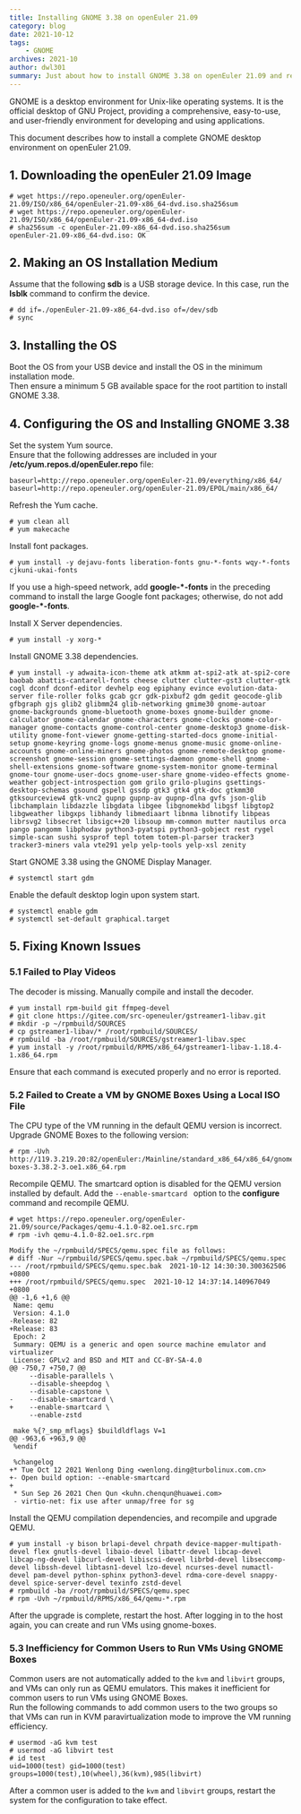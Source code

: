 ```yaml
---
title: Installing GNOME 3.38 on openEuler 21.09
category: blog 
date: 2021-10-12
tags:
    - GNOME
archives: 2021-10
author: dwl301
summary: Just about how to install GNOME 3.38 on openEuler 21.09 and resolve known issues.
---
```


GNOME is a desktop environment for Unix-like operating systems. It is the official desktop of GNU Project, providing a comprehensive, easy-to-use, and user-friendly environment for developing and using applications.

This document describes how to install a complete GNOME desktop environment on openEuler 21.09.

## 1. Downloading the openEuler 21.09 Image

```
# wget https://repo.openeuler.org/openEuler-21.09/ISO/x86_64/openEuler-21.09-x86_64-dvd.iso.sha256sum
# wget https://repo.openeuler.org/openEuler-21.09/ISO/x86_64/openEuler-21.09-x86_64-dvd.iso
# sha256sum -c openEuler-21.09-x86_64-dvd.iso.sha256sum
openEuler-21.09-x86_64-dvd.iso: OK
```

## 2. Making an OS Installation Medium  
Assume that the following **sdb** is a USB storage device. In this case, run the **lsblk** command to confirm the device.  

```
# dd if=./openEuler-21.09-x86_64-dvd.iso of=/dev/sdb
# sync
```

## 3. Installing the OS  
Boot the OS from your USB device and install the OS in the minimum installation mode.  
Then ensure a minimum 5 GB available space for the root partition to install GNOME 3.38.  

## 4. Configuring the OS and Installing GNOME 3.38  
Set the system Yum source.  
Ensure that the following addresses are included in your **/etc/yum.repos.d/openEuler.repo** file:  

```
baseurl=http://repo.openeuler.org/openEuler-21.09/everything/x86_64/
baseurl=http://repo.openeuler.org/openEuler-21.09/EPOL/main/x86_64/
```

Refresh the Yum cache.  
```
# yum clean all
# yum makecache
```

Install font packages.  
```
# yum install -y dejavu-fonts liberation-fonts gnu-*-fonts wqy-*-fonts cjkuni-ukai-fonts  
```
If you use a high-speed network, add **google-\*-fonts** in the preceding command to install the large Google font packages; otherwise, do not add **google-\*-fonts**.  

Install X Server dependencies.  
```
# yum install -y xorg-*
```

Install GNOME 3.38 dependencies.  
```
# yum install -y adwaita-icon-theme atk atkmm at-spi2-atk at-spi2-core baobab abattis-cantarell-fonts cheese clutter clutter-gst3 clutter-gtk cogl dconf dconf-editor devhelp eog epiphany evince evolution-data-server file-roller folks gcab gcr gdk-pixbuf2 gdm gedit geocode-glib gfbgraph gjs glib2 glibmm24 glib-networking gmime30 gnome-autoar gnome-backgrounds gnome-bluetooth gnome-boxes gnome-builder gnome-calculator gnome-calendar gnome-characters gnome-clocks gnome-color-manager gnome-contacts gnome-control-center gnome-desktop3 gnome-disk-utility gnome-font-viewer gnome-getting-started-docs gnome-initial-setup gnome-keyring gnome-logs gnome-menus gnome-music gnome-online-accounts gnome-online-miners gnome-photos gnome-remote-desktop gnome-screenshot gnome-session gnome-settings-daemon gnome-shell gnome-shell-extensions gnome-software gnome-system-monitor gnome-terminal gnome-tour gnome-user-docs gnome-user-share gnome-video-effects gnome-weather gobject-introspection gom grilo grilo-plugins gsettings-desktop-schemas gsound gspell gssdp gtk3 gtk4 gtk-doc gtkmm30 gtksourceview4 gtk-vnc2 gupnp gupnp-av gupnp-dlna gvfs json-glib libchamplain libdazzle libgdata libgee libgnomekbd libgsf libgtop2 libgweather libgxps libhandy libmediaart libnma libnotify libpeas librsvg2 libsecret libsigc++20 libsoup mm-common mutter nautilus orca pango pangomm libphodav python3-pyatspi python3-gobject rest rygel simple-scan sushi sysprof tepl totem totem-pl-parser tracker3 tracker3-miners vala vte291 yelp yelp-tools yelp-xsl zenity
```

Start GNOME 3.38 using the GNOME Display Manager.  
```
# systemctl start gdm
```

Enable the default desktop login upon system start.  
```
# systemctl enable gdm
# systemctl set-default graphical.target
```

## 5. Fixing Known Issues  
### 5.1 Failed to Play Videos  
The decoder is missing. Manually compile and install the decoder.  
```
# yum install rpm-build git ffmpeg-devel
# git clone https://gitee.com/src-openeuler/gstreamer1-libav.git
# mkdir -p ~/rpmbuild/SOURCES
# cp gstreamer1-libav/* /root/rpmbuild/SOURCES/
# rpmbuild -ba /root/rpmbuild/SOURCES/gstreamer1-libav.spec
# yum install -y /root/rpmbuild/RPMS/x86_64/gstreamer1-libav-1.18.4-1.x86_64.rpm
```
Ensure that each command is executed properly and no error is reported.  

### 5.2 Failed to Create a VM by GNOME Boxes Using a Local ISO File  
The CPU type of the VM running in the default QEMU version is incorrect. Upgrade GNOME Boxes to the following version:  

```
# rpm -Uvh http://119.3.219.20:82/openEuler:/Mainline/standard_x86_64/x86_64/gnome-boxes-3.38.2-3.oe1.x86_64.rpm
```

Recompile QEMU. The smartcard option is disabled for the QEMU version installed by default. Add the `--enable-smartcard ` option to the **configure** command and recompile QEMU.  
```
# wget https://repo.openeuler.org/openEuler-21.09/source/Packages/qemu-4.1.0-82.oe1.src.rpm
# rpm -ivh qemu-4.1.0-82.oe1.src.rpm

Modify the ~/rpmbuild/SPECS/qemu.spec file as follows:  
# diff -Nur ~/rpmbuild/SPECS/qemu.spec.bak ~/rpmbuild/SPECS/qemu.spec
--- /root/rpmbuild/SPECS/qemu.spec.bak	2021-10-12 14:30:30.300362506 +0800
+++ /root/rpmbuild/SPECS/qemu.spec	2021-10-12 14:37:14.140967049 +0800
@@ -1,6 +1,6 @@
 Name: qemu
 Version: 4.1.0
-Release: 82
+Release: 83
 Epoch: 2
 Summary: QEMU is a generic and open source machine emulator and virtualizer  
 License: GPLv2 and BSD and MIT and CC-BY-SA-4.0  
@@ -750,7 +750,7 @@
     --disable-parallels \
     --disable-sheepdog \
     --disable-capstone \
-    --disable-smartcard \
+    --enable-smartcard \
     --enable-zstd

 make %{?_smp_mflags} $buildldflags V=1
@@ -963,6 +963,9 @@
 %endif

 %changelog
+* Tue Oct 12 2021 Wenlong Ding <wenlong.ding@turbolinux.com.cn>
+- Open build option: --enable-smartcard
+
 * Sun Sep 26 2021 Chen Qun <kuhn.chenqun@huawei.com>
 - virtio-net: fix use after unmap/free for sg

```

Install the QEMU compilation dependencies, and recompile and upgrade QEMU.  
```
# yum install -y bison brlapi-devel chrpath device-mapper-multipath-devel flex gnutls-devel libaio-devel libattr-devel libcap-devel libcap-ng-devel libcurl-devel libiscsi-devel librbd-devel libseccomp-devel libssh-devel libtasn1-devel lzo-devel ncurses-devel numactl-devel pam-devel python-sphinx python3-devel rdma-core-devel snappy-devel spice-server-devel texinfo zstd-devel
# rpmbuild -ba /root/rpmbuild/SPECS/qemu.spec
# rpm -Uvh ~/rpmbuild/RPMS/x86_64/qemu-*.rpm
```
After the upgrade is complete, restart the host. After logging in to the host again, you can create and run VMs using gnome-boxes.  

### 5.3 Inefficiency for Common Users to Run VMs Using GNOME Boxes  
Common users are not automatically added to the `kvm` and `libvirt` groups, and VMs can only run as QEMU emulators. This makes it inefficient for common users to run VMs using GNOME Boxes.  
Run the following commands to add common users to the two groups so that VMs can run in KVM paravirtualization mode to improve the VM running efficiency.  
```
# usermod -aG kvm test
# usermod -aG libvirt test
# id test
uid=1000(test) gid=1000(test) groups=1000(test),10(wheel),36(kvm),985(libvirt)
```

After a common user is added to the `kvm` and `libvirt` groups, restart the system for the configuration to take effect.  
